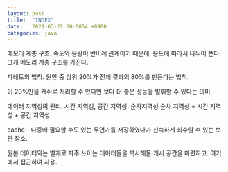 ```yaml
---
layout: post
title:  "INDEX"
date:   2021-03-22 00:0054 +0900
categories: java
---
```


메모리 계층 구조.
속도와 용량이 반비례 관계이기 때문에. 용도에 따라서 나누어 쓴다. 그게 메모리 계층 구조를 가진다.

파레토의 법칙.
원인 중 상위 20%가 전체 결과의 80%를 만든다는 법칙.

이 20%만을 캐쉬로 처리할 수 있다면 보다 더 좋은 성능을 발휘할 수 있다는 의미.

데이터 지역성의 원리.
시간 지역성, 공간 지역성. 순차지역성
순차 지역성 = 시간 지역성 + 공간 지역성.

cache - 나중에 필요할 수도 있는 무언가를 저장하였다가 신속하게 회수할 수 있는 보관 장소.

원본 데이터와는 별개로 자주 쓰이는 데이터들을 복사해둘 캐시 공간을 마련하고. 여기에서 접근하여 사용.

